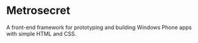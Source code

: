 Metrosecret
===========

A front-end framework for prototyping and building Windows Phone apps with simple HTML and CSS.
